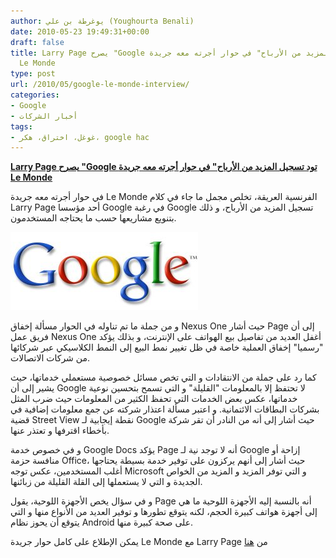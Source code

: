 ```yaml
---
author: يوغرطة بن علي (Youghourta Benali)
date: 2010-05-23 19:49:31+00:00
draft: false
title: Larry Page يصرح "Google تود تسجيل المزيد من الأرباح" في حوار أجرته معه جريدة
  Le Monde
type: post
url: /2010/05/google-le-monde-interview/
categories:
- Google
- أخبار الشركات
tags:
- غوغل، اختراق، هكر، google hac
---
```


[**Larry Page يصرح "Google تود تسجيل المزيد من الأرباح" في حوار أجرته معه جريدة Le Monde**](https://www.it-scoop.com/2010/05/google-le-monde-interview/)


في حوار أجرته معه جريدة Le Monde الفرنسية العريقة، تخلص مجمل ما جاء في كلام Larry Page أحد مؤسسا Google في رغبة Google تسجيل المزيد من الأرباح، و ذلك بتنويع مشاريعها حسب ما يحتاجه المستخدمون.

[![](google_logo-300x125.jpg)
](https://www.it-scoop.com/2010/05/google-le-monde-interview/)

و من جملة ما تم تناوله في الحوار مسألة إخفاق Nexus One حيث أشار Page إلى أن فريق عمل Nexus One أغفل العديد من تفاصيل بيع الهواتف على الإنترنت، و بذلك يؤكد "رسميا" إخفاق العملية خاصة في ظل تغيير نمط البيع إلى النمط الكلاسيكي عبر شركائها من شركات الاتصالات.

كما رد على جملة من الانتقادات و التي تخص مسائل خصوصية مستعملي خدماتها، حيث يشير إلى أن Google لا تحتفظ إلا بالمعلومات "القليلة" و التي تسمح بتحسين نوعية خدماتها، عكس بعض الخدمات التي تحفظ الكثير من المعلومات حيث ضرب المثل بشركات البطاقات الائتمانية. و اعتبر مسألة اعتذار شركته عن جمع معلومات إضافية في قضية Street View نقطة إيجابية لـ Google حيث أشار إلى أنه من النادر أن تقر شركة بأخطاء اقترفها و تعتذر عنها.

و في خصوص خدمة Google Docs يؤكد Page أنه لا توجد نية لـ Google إزاحة أو منافسة حزمة Office، حيث أشار إلى أنهم يركزون على توفير خدمة بسيطة يحتاجها أغلب المستخدمين، عكس توجه Microsoft و التي توفر المزيد و المزيد من الخواص الجديدة و التي لا يستعملها إلى القلة القليلة من زبائنها.

و في سؤال يخص الأجهزة اللوحية، يقول Page أنه بالنسبة إليه الأجهزة اللوحية ما هي إلى أجهزة هواتف كبيرة الحجم، لكنه يتوقع تطورها و توفير العديد من الأنواع منها و التي يتوقع أن يحوز نظام Android على صحة كبيرة منها.

يمكن الإطلاع على كامل حوار جريدة Le Monde مع Larry Page من [هنا](http://www.lemonde.fr/technologies/article/2010/05/21/larry-page-president-de-google-notre-ambition-est-d-organiser-toute-l-information-du-monde-pas-juste-une-partie_1361024_651865.html)
